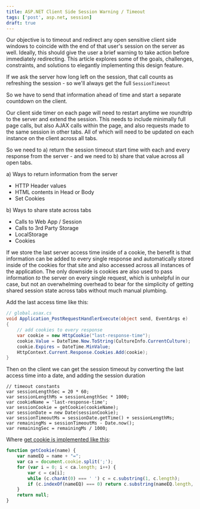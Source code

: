 ```yaml
---
title: ASP.NET Client Side Session Warning / Timeout
tags: ['post', asp.net, session]
draft: true
---
```



Our objective is to timeout and redirect any open sensitive client side windows to coincide with the end of that user's session on the server as well.  Ideally, this should give the user a brief warning to take action before immediately redirecting.  This article explores some of the goals, challenges, constraints, and solutions to elegantly implementing this design feature.

If we ask the server how long left on the session, that call counts as refreshing the session - so we'll always get the full `SessionTimeout`

So we have to send that information ahead of time and start a separate countdown on the client.

Our client side timer on each page will need to restart anytime we roundtrip to the server and extend the session.  This needs to include minimally full page calls, but also AJAX calls within the page, and also requests made to the same session in other tabs.  All of which will need to be updated on each instance on the client across all tabs.

So we need to a) return the session timeout start time with each and every response from the server - and we need to b) share that value across all open tabs.

a) Ways to return information from the server
 * HTTP Header values
 * HTML contents in Head or Body
 * Set Cookies 
 
b) Ways to share state across tabs
 * Calls to Web App / Session
 * Calls to 3rd Party Storage
 * LocalStorage
 * Cookies
 
If we store the last server access time inside of a cookie, the benefit is that information can be added to every single response and automatically stored inside of the cookies for that site and also accessed across all instances of the application.  The only downside is cookies are also used to pass information *to* the server on every single request, which is unhelpful in our case, but not an overwhelming overhead to bear for the simplicity of getting shared session state across tabs without much manual plumbing.

Add the last access time like this:

```cs
// global.asax.cs
void Application_PostRequestHandlerExecute(object send, EventArgs e)
{
    // add cookies to every response
    var cookie = new HttpCookie("last-response-time");
    cookie.Value = DateTime.Now.ToString(CultureInfo.CurrentCulture);
    cookie.Expires = DateTime.MinValue;
    HttpContext.Current.Response.Cookies.Add(cookie);
}
```

Then on the client we can get the session timeout by converting the last access time into a date, and adding the session duration

```
// timeout constants
var sessionLengthSec = 20 * 60;
var sessionLengthMs = sessionLengthSec * 1000;
var cookieName = 'last-response-time';
var sessionCookie = getCookie(cookieName);
var sessionDate = new Date(sessionCookie);
var sessionTimeoutMs = sessionDate.getTime() + sessionLengthMs;
var remainingMs = sessionTimeoutMs - Date.now();
var remainingSec = remainingMs / 1000;
```
    
Where [get cookie is implemented like this](https://stackoverflow.com/a/24103596/1366033):

```js
function getCookie(name) {
    var nameEQ = name + "=";
    var ca = document.cookie.split(';');
    for (var i = 0; i < ca.length; i++) {
        var c = ca[i];
        while (c.charAt(0) === ' ') c = c.substring(1, c.length);
        if (c.indexOf(nameEQ) === 0) return c.substring(nameEQ.length, c.length);
    }
    return null;
}
```
